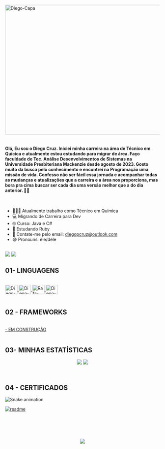 <div style="display: inline_block"><br>
 <a href="https://github.com/diegopcruz">
 <img align="center" alt="Diego-Capa" width="1080px" height="420px" src="https://plataforma.refatorando.com.br/wp-content/uploads/2024/01/Git_Contracapa.webp">
 </a>
</div>

<br>

<h4>
 Olá, Eu sou o Diego Cruz. Iniciei minha carreira na área de Técnico em Quícica e atualmente estou estudando para migrar de área. Faço faculdade de Tec. Análise Desenvolvimentos de Sistemas na Universidade Presbiteriana Mackenzie desde agosto de 2023. 
 Gosto muito da busca pelo conhecimento e encontrei na Programação uma missão de vida. Confesso não ser fácil essa jornada e acompanhar todas as mudanças e atualizações que a carreira e a área nos proporciona, mas bora pra cima buscar ser cada dia uma versão melhor que a do dia anterior. 👊🏾
</h4>

<br>

- 🧑🏼‍💻 Atualmente trabalho como Técnico em Química
- 💻 Migrando de Carreira para Dev
- 🤓 Curso: Java e C#
- 🌱 Estudando Ruby 
- 📖 Contate-me pelo email: diegopcruz@outlook.com 
- 😄 Pronouns: ele/dele

<br>

<div>     
 	<a href="https://x.com/Diegopcruzdev" target="_blank"><img src="https://img.shields.io/badge/-Twitter-02569B?logo=x&logoColor=black&style=for-the-badge" target="_blank"></a>  
  <a href="https://www.linkedin.com/in/diegopcruz-dev/" target="_blank"><img src="https://img.shields.io/badge/-LinkedIn-%230077B5?style=for-the-badge&logo=linkedin&logoColor=white" target="_blank"></a> 
  
</div>

## 01- LINGUAGENS
<div style="display: inline_block"><br>
 <a href="https://github.com/diegopcruz">
 <img align="center" alt="Diego-Python" height="30" width="40" src="https://github.com/diegopcruz/perfilgithub/blob/main/FOTOS/PYTHON.png"/>
  <img align="center" alt="Diego-C_SHARP" height="30" width="40" src="https://github.com/diegopcruz/perfilgithub/blob/main/FOTOS/C_SHARP.png"/>
  <img align="center" alt="Rafa-Csharp" height="30" width="40" src="https://github.com/diegopcruz/perfilgithub/blob/main/FOTOS/RUBY.jpg"/>
  <img align="center" alt="Diego-Java" height="30" width="40" src="https://github.com/diegopcruz/perfilgithub/blob/main/FOTOS/JAVA.png"/>
 </a> 
</div>
  
<br>

## 02 - FRAMEWORKS
<div style="display: inline_block"><br>
 <a href="https://github.com/diegopcruz">
  - EM CONSTRUÇÃO
 </a> 
</div>

<br>

## 03- MINHAS ESTATÍSTICAS
<p align = "center">
 <img  src = "https://github-readme-stats.vercel.app/api?username=diegopcruz&theme=dark&line_height=27"/>
 <img src = "https://github-readme-stats.vercel.app/api/top-langs/?username=diegopcruz&langs_count=8&theme=dark"/>  
</p>

<br>

## 04 - CERTIFICADOS
<div style="display: inline_block">
 
</div>

![Snake animation](https://github.com/diegopcruz/diegopcruz/blob/output/github-contribution-grid-snake.svg)

[![readme](https://github-readme-stats.vercel.app/api/pin/?username=diegopcruz&repo=diegopcruz&theme=react)](https://github.com/diegopcruz/diegopcruz)

<br>
<br>

<h1 align="center">
<img src="https://readme-typing-svg.herokuapp.com/?font=Righteous&size=35&center=true&vCenter=true&width=500&height=70&duration=4000&lines=obrigado+pela+atenção!;" />
</h1>
